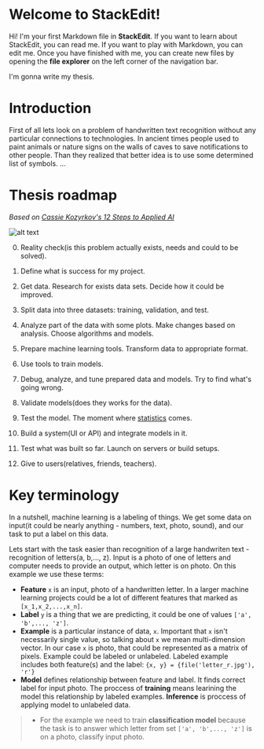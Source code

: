 # Welcome to StackEdit!

Hi! I'm your first Markdown file in **StackEdit**. If you want to learn about StackEdit, you can read me. If you want to play with Markdown, you can edit me. Once you have finished with me, you can create new files by opening the **file explorer** on the left corner of the navigation bar.

I'm gonna write my thesis.


# Introduction
First of all lets look on a problem of handwritten text recognition without any particular connections to technologies. In ancient times people used to paint animals or nature signs on the walls of caves to save notifications to other people. Than they realized that better idea is to use some determined list of symbols. ...

# Thesis roadmap

*Based on [Cassie Kozyrkov's 12 Steps to Applied AI](https://medium.com/swlh/12-steps-to-applied-ai-2fdad7fdcdf3)*

![alt text](https://miro.medium.com/max/1400/1*DWpwjk-yqNliqQlkqBKfUw.jpeg)

0. Reality check(is this problem actually exists, needs and could to be solved).

1. Define what is success for my project.

2. Get data. Research for exists data sets. Decide how it could be improved.

3. Split data into three datasets: training, validation, and test.

4. Analyze part of the data with some plots. Make changes based on analysis. Choose algorithms and models.

5. Prepare machine learning tools. Transform data to appropriate format.

6. Use tools to train models.

7. Debug, analyze, and tune prepared data and models. Try to find what's going wrong.

8. Validate models(does they works for the data).

9. Test the model. The moment where [statistics](https://towardsdatascience.com/statistics-for-people-in-a-hurry-a9613c0ed0b) comes.

10. Build a system(UI or API) and integrate models in it.

11. Test what was built so far. Launch on servers or build setups.

12. Give to users(relatives, friends, teachers).

# Key terminology
In a nutshell, machine learning is a labeling of things. We get some data on input(it could be nearly anything - numbers, text, photo, sound), and our task to put a label on this data.

Lets start with the task easier than recognition of a large handwriten text - recognition of letters(a, b,..., z). Input is a photo of one of letters and computer needs to provide an output, which letter is on photo. On this example we use these terms:

* **Feature** `x` is an input, photo of a handwritten letter. In a larger machine learning projects could be a lot of different features that marked as `[x_1,x_2,...,x_n]`.
* **Label** `y` is a thing that we are predicting, it could be one of values `['a', 'b',..., 'z']`.
* **Example** is a particular instance of data, `x`. Important that `x` isn't necessarily single value, so talking about `x` we mean multi-dimension vector. In our case `x` is photo, that could be represented as a matrix of pixels. Example could be labeled or unlabeled. Labeled example includes both feature(s) and the label: `{x, y} = {file('letter_r.jpg'), 'r'}`
* **Model** defines relationship between feature and label. It finds correct label for input photo. The proccess of **training** means learining the model this relationship by labeled examples. **Inference** is proccess of applying model to unlabeled data.

>* For the example we need to train **classification model** because the task is to answer which letter from set `['a', 'b',..., 'z']` is on a photo, classify input photo.
<!--stackedit_data:
eyJoaXN0b3J5IjpbMTY4NTE2ODE1LC0yMTAwNzA3OTY4XX0=
-->